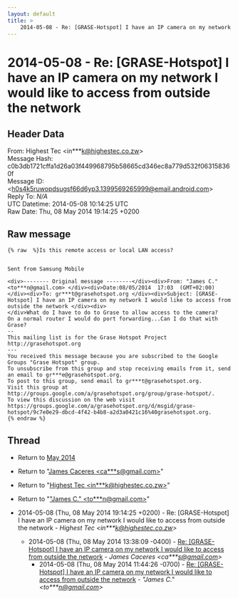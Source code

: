 ```yaml
---
layout: default
title: >
    2014-05-08 - Re: [GRASE-Hotspot] I have an IP camera on my network I would like to access from outside the network
---
```


# 2014-05-08 - Re: [GRASE-Hotspot] I have an IP camera on my network I would like to access from outside the network

## Header Data

From: Highest Tec \<in***k@highestec.co.zw\><br>
Message Hash: c0b3db1721cffa1d26a03f449968795b58665cd346ec8a779d532f063158360f<br>
Message ID: \<h0s4k5ruwopdsugsf66d6yp3.1399569265999@email.android.com\><br>
Reply To: _N/A_<br>
UTC Datetime: 2014-05-08 10:14:25 UTC<br>
Raw Date: Thu, 08 May 2014 19:14:25 +0200<br>

## Raw message

```
{% raw  %}Is this remote access or local LAN access?


Sent from Samsung Mobile

<div>-------- Original message --------</div><div>From: "James C." <to***n@gmail.com> </div><div>Date:08/05/2014  17:03  (GMT+02:00) </div><div>To: gr***t@grasehotspot.org </div><div>Subject: [GRASE-Hotspot] I have an IP camera on my network I would like to access from outside the network </div><div>
</div>What do I have to do to Grase to allow access to the camera?
On a normal router I would do port forwarding...Can I do that with Grase?
-- 
This mailing list is for the Grase Hotspot Project http://grasehotspot.org
--- 
You received this message because you are subscribed to the Google Groups "Grase Hotspot" group.
To unsubscribe from this group and stop receiving emails from it, send an email to gr***e@grasehotspot.org.
To post to this group, send email to gr***t@grasehotspot.org.
Visit this group at http://groups.google.com/a/grasehotspot.org/group/grase-hotspot/.
To view this discussion on the web visit https://groups.google.com/a/grasehotspot.org/d/msgid/grase-hotspot/9c7e0e29-dbcd-4f42-b4b8-a2d3a0421c16%40grasehotspot.org.
{% endraw %}
```

## Thread

+ Return to [May 2014](/archive/2014/05)

+ Return to "[James Caceres <ca***s<span>@</span>gmail.com>](/authors/ca___s_at_gmail_com)"
+ Return to "[Highest Tec <in***k<span>@</span>highestec.co.zw>](/authors/in___k_at_highestec_co_zw)"
+ Return to "["James C." <to***n<span>@</span>gmail.com>](/authors/to___n_at_gmail_com)"

+ 2014-05-08 (Thu, 08 May 2014 19:14:25 +0200) - Re: [GRASE-Hotspot] I have an IP camera on my network I would like to access from outside the network - _Highest Tec \<in***k@highestec.co.zw\>_
  + 2014-05-08 (Thu, 08 May 2014 13:38:09 -0400) - [Re: [GRASE-Hotspot] I have an IP camera on my network I would like to access from outside the network](/archive/2014/05/b43c3444ca8d4940d49253e9d24b02de242160d102d5b1527ccdb6e56e1e2510) - _James Caceres \<ca***s@gmail.com\>_
    + 2014-05-08 (Thu, 08 May 2014 11:44:26 -0700) - [Re: [GRASE-Hotspot] I have an IP camera on my network I would like to access from outside the network](/archive/2014/05/6021a7540a902bc357d91be0ae02ccee2b1d6305ab621d2f6ef1fb40265a429e) - _"James C." \<to***n@gmail.com\>_


